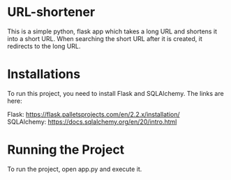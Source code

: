 <h1>URL-shortener</h1>
<p>This is a simple python, flask app which takes a long URL and shortens it into a short URL. When searching the short URL after it is created, it redirects to the long URL.</p>

<h1>Installations</h1>
<p>To run this project, you need to install Flask and SQLAlchemy. The links are here:

Flask: https://flask.palletsprojects.com/en/2.2.x/installation/<br>
SQLAlchemy: https://docs.sqlalchemy.org/en/20/intro.html</p>

<h1>Running the Project</h1>
<p>To run the project, open app.py and execute it.</p>
